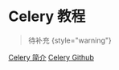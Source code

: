 # Celery 教程

<show-structure depth="2"/>


> 待补充
{style="warning"}


<seealso>
<category ref="ref_docs">
    <a href="https://mp.weixin.qq.com/s/TNOVAK2zY4xYhd2fuJvrhw">Celery 简介</a>
</category>
<category ref="ref_github">
    <a href="https://github.com/celery/celery">Celery Github</a>
</category>
<category ref="ref_issues"></category>
<category ref="ref_hf"></category>
<category ref="ref_ms"></category>
</seealso>

